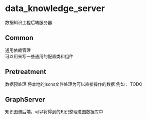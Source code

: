 # data_knowledge_server  
数据知识工程后端服务器  

## Common  
通用依赖管理  
可以用来写一些通用的配置类和组件  

## Pretreatment  
数据预处理
将本地的jsons文件处理为可以直接操作的数据
例如：
TODO

## GraphServer
知识图谱后端，可以将得到的知识整理进图数据库中
